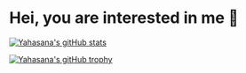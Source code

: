 # Hei, you are interested in me :100:
[![Yahasana's gitHub stats](https://github-readme-stats.vercel.app/api?username=Yahasana)](https://github.com/anuraghazra/github-readme-stats)

[![Yahasana's gitHub trophy](https://github-profile-trophy.vercel.app/?username=Yahasana&row=2&column=9&margin-w=15&margin-h=15&no-frame=true)](https://github-profile-trophy.vercel.app/?username=Yahasana)

